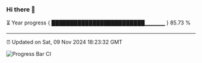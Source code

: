 ### Hi there 👋

⏳ Year progress { █████████████████████████▁▁▁▁▁ } 85.73 %

---

⏰ Updated on Sat, 09 Nov 2024 18:23:32 GMT

![Progress Bar CI](https://github.com/liununu/liununu/workflows/Progress%20Bar%20CI/badge.svg)
